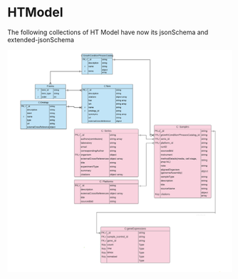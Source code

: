 # HTModel
The following collections of HT Model have now its jsonSchema and extended-jsonSchema

![HT_Model](images\HTModel_v0_4.png)
